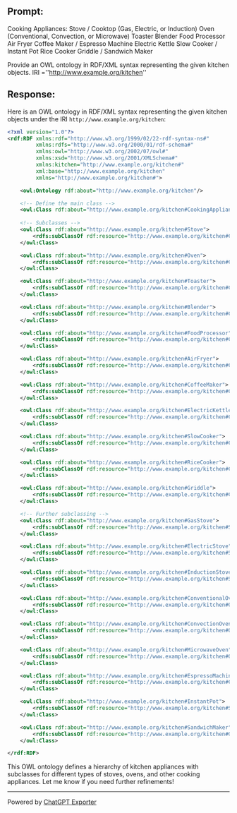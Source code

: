 ## Prompt:
Cooking Appliances:
Stove / Cooktop (Gas, Electric, or Induction)
Oven (Conventional, Convection, or Microwave)
Toaster
Blender
Food Processor
Air Fryer
Coffee Maker / Espresso Machine
Electric Kettle
Slow Cooker / Instant Pot
Rice Cooker
Griddle / Sandwich Maker

Provide an OWL ontology in RDF/XML syntax representing the given kitchen objects. IRI =''http://www.example.org/kitchen''

## Response:
Here is an OWL ontology in RDF/XML syntax representing the given kitchen objects under the IRI `http://www.example.org/kitchen`:

```xml
<?xml version="1.0"?>
<rdf:RDF xmlns:rdf="http://www.w3.org/1999/02/22-rdf-syntax-ns#"
         xmlns:rdfs="http://www.w3.org/2000/01/rdf-schema#"
         xmlns:owl="http://www.w3.org/2002/07/owl#"
         xmlns:xsd="http://www.w3.org/2001/XMLSchema#"
         xmlns:kitchen="http://www.example.org/kitchen#"
         xml:base="http://www.example.org/kitchen"
         xmlns="http://www.example.org/kitchen#">

    <owl:Ontology rdf:about="http://www.example.org/kitchen"/>

    <!-- Define the main class -->
    <owl:Class rdf:about="http://www.example.org/kitchen#CookingAppliance"/>
    
    <!-- Subclasses -->
    <owl:Class rdf:about="http://www.example.org/kitchen#Stove">
        <rdfs:subClassOf rdf:resource="http://www.example.org/kitchen#CookingAppliance"/>
    </owl:Class>

    <owl:Class rdf:about="http://www.example.org/kitchen#Oven">
        <rdfs:subClassOf rdf:resource="http://www.example.org/kitchen#CookingAppliance"/>
    </owl:Class>

    <owl:Class rdf:about="http://www.example.org/kitchen#Toaster">
        <rdfs:subClassOf rdf:resource="http://www.example.org/kitchen#CookingAppliance"/>
    </owl:Class>

    <owl:Class rdf:about="http://www.example.org/kitchen#Blender">
        <rdfs:subClassOf rdf:resource="http://www.example.org/kitchen#CookingAppliance"/>
    </owl:Class>

    <owl:Class rdf:about="http://www.example.org/kitchen#FoodProcessor">
        <rdfs:subClassOf rdf:resource="http://www.example.org/kitchen#CookingAppliance"/>
    </owl:Class>

    <owl:Class rdf:about="http://www.example.org/kitchen#AirFryer">
        <rdfs:subClassOf rdf:resource="http://www.example.org/kitchen#CookingAppliance"/>
    </owl:Class>

    <owl:Class rdf:about="http://www.example.org/kitchen#CoffeeMaker">
        <rdfs:subClassOf rdf:resource="http://www.example.org/kitchen#CookingAppliance"/>
    </owl:Class>

    <owl:Class rdf:about="http://www.example.org/kitchen#ElectricKettle">
        <rdfs:subClassOf rdf:resource="http://www.example.org/kitchen#CookingAppliance"/>
    </owl:Class>

    <owl:Class rdf:about="http://www.example.org/kitchen#SlowCooker">
        <rdfs:subClassOf rdf:resource="http://www.example.org/kitchen#CookingAppliance"/>
    </owl:Class>

    <owl:Class rdf:about="http://www.example.org/kitchen#RiceCooker">
        <rdfs:subClassOf rdf:resource="http://www.example.org/kitchen#CookingAppliance"/>
    </owl:Class>

    <owl:Class rdf:about="http://www.example.org/kitchen#Griddle">
        <rdfs:subClassOf rdf:resource="http://www.example.org/kitchen#CookingAppliance"/>
    </owl:Class>

    <!-- Further subclassing -->
    <owl:Class rdf:about="http://www.example.org/kitchen#GasStove">
        <rdfs:subClassOf rdf:resource="http://www.example.org/kitchen#Stove"/>
    </owl:Class>

    <owl:Class rdf:about="http://www.example.org/kitchen#ElectricStove">
        <rdfs:subClassOf rdf:resource="http://www.example.org/kitchen#Stove"/>
    </owl:Class>

    <owl:Class rdf:about="http://www.example.org/kitchen#InductionStove">
        <rdfs:subClassOf rdf:resource="http://www.example.org/kitchen#Stove"/>
    </owl:Class>

    <owl:Class rdf:about="http://www.example.org/kitchen#ConventionalOven">
        <rdfs:subClassOf rdf:resource="http://www.example.org/kitchen#Oven"/>
    </owl:Class>

    <owl:Class rdf:about="http://www.example.org/kitchen#ConvectionOven">
        <rdfs:subClassOf rdf:resource="http://www.example.org/kitchen#Oven"/>
    </owl:Class>

    <owl:Class rdf:about="http://www.example.org/kitchen#MicrowaveOven">
        <rdfs:subClassOf rdf:resource="http://www.example.org/kitchen#Oven"/>
    </owl:Class>

    <owl:Class rdf:about="http://www.example.org/kitchen#EspressoMachine">
        <rdfs:subClassOf rdf:resource="http://www.example.org/kitchen#CoffeeMaker"/>
    </owl:Class>

    <owl:Class rdf:about="http://www.example.org/kitchen#InstantPot">
        <rdfs:subClassOf rdf:resource="http://www.example.org/kitchen#SlowCooker"/>
    </owl:Class>

    <owl:Class rdf:about="http://www.example.org/kitchen#SandwichMaker">
        <rdfs:subClassOf rdf:resource="http://www.example.org/kitchen#Griddle"/>
    </owl:Class>

</rdf:RDF>
```

This OWL ontology defines a hierarchy of kitchen appliances with subclasses for different types of stoves, ovens, and other cooking appliances. Let me know if you need further refinements!



---
Powered by [ChatGPT Exporter](https://www.chatgptexporter.com)